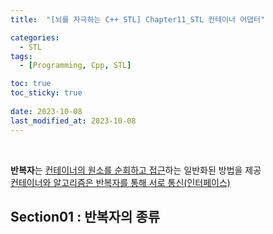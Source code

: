 ```yaml
---
title:  "[뇌를 자극하는 C++ STL] Chapter11_STL 컨테이너 어댑터"

categories:
  - STL
tags:
  - [Programming, Cpp, STL]

toc: true
toc_sticky: true
 
date: 2023-10-08
last_modified_at: 2023-10-08
---
```

<br>

**반복자**는 <u>컨테이너의 원소를 순회하고 접근</u>하는 일반화된 방법을 제공<br>
<u>컨테이너와 알고리즘은 반복자를 통해 서로 통신(인터페이스)</u>

## Section01 : 반복자의 종류